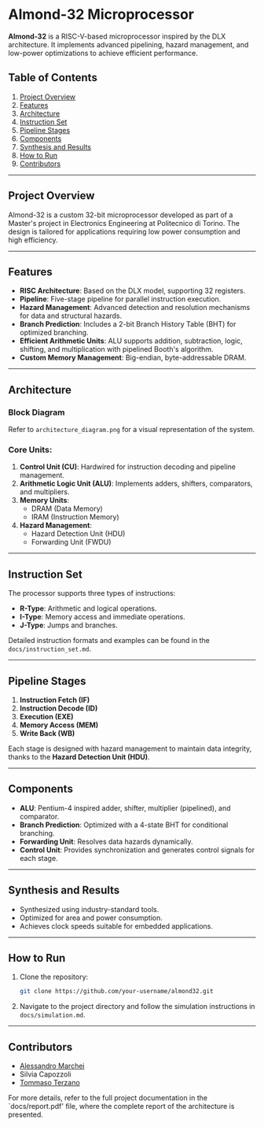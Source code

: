 
# Almond-32 Microprocessor

**Almond-32** is a RISC-V-based microprocessor inspired by the DLX architecture. It implements advanced pipelining, hazard management, and low-power optimizations to achieve efficient performance.

## **Table of Contents**
1. [Project Overview](#project-overview)
2. [Features](#features)
3. [Architecture](#architecture)
4. [Instruction Set](#instruction-set)
5. [Pipeline Stages](#pipeline-stages)
6. [Components](#components)
7. [Synthesis and Results](#synthesis-and-results)
8. [How to Run](#how-to-run)
9. [Contributors](#contributors)

---

## **Project Overview**
Almond-32 is a custom 32-bit microprocessor developed as part of a Master's project in Electronics Engineering at Politecnico di Torino. The design is tailored for applications requiring low power consumption and high efficiency.

---

## **Features**
- **RISC Architecture**: Based on the DLX model, supporting 32 registers.
- **Pipeline**: Five-stage pipeline for parallel instruction execution.
- **Hazard Management**: Advanced detection and resolution mechanisms for data and structural hazards.
- **Branch Prediction**: Includes a 2-bit Branch History Table (BHT) for optimized branching.
- **Efficient Arithmetic Units**: ALU supports addition, subtraction, logic, shifting, and multiplication with pipelined Booth's algorithm.
- **Custom Memory Management**: Big-endian, byte-addressable DRAM.

---

## **Architecture**
### **Block Diagram**
Refer to `architecture_diagram.png` for a visual representation of the system.

### **Core Units:**
1. **Control Unit (CU)**: Hardwired for instruction decoding and pipeline management.
2. **Arithmetic Logic Unit (ALU)**: Implements adders, shifters, comparators, and multipliers.
3. **Memory Units**:
   - DRAM (Data Memory)
   - IRAM (Instruction Memory)
4. **Hazard Management**:
   - Hazard Detection Unit (HDU)
   - Forwarding Unit (FWDU)

---

## **Instruction Set**
The processor supports three types of instructions:
- **R-Type**: Arithmetic and logical operations.
- **I-Type**: Memory access and immediate operations.
- **J-Type**: Jumps and branches.

Detailed instruction formats and examples can be found in the `docs/instruction_set.md`.

---

## **Pipeline Stages**
1. **Instruction Fetch (IF)**
2. **Instruction Decode (ID)**
3. **Execution (EXE)**
4. **Memory Access (MEM)**
5. **Write Back (WB)**

Each stage is designed with hazard management to maintain data integrity, thanks to the **Hazard Detection Unit (HDU)**.

---

## **Components**
- **ALU**: Pentium-4 inspired adder, shifter, multiplier (pipelined), and comparator.
- **Branch Prediction**: Optimized with a 4-state BHT for conditional branching.
- **Forwarding Unit**: Resolves data hazards dynamically.
- **Control Unit**: Provides synchronization and generates control signals for each stage.

---

## **Synthesis and Results**
- Synthesized using industry-standard tools.
- Optimized for area and power consumption.
- Achieves clock speeds suitable for embedded applications.

---

## **How to Run**
1. Clone the repository:
   ```bash
   git clone https://github.com/your-username/almond32.git
   ```
2. Navigate to the project directory and follow the simulation instructions in `docs/simulation.md`.

---

## **Contributors**
- [Alessandro Marchei](https://github.com/alessandromarchei)
- Silvia Capozzoli
- [Tommaso Terzano](https://github.com/TommiTerza)

For more details, refer to the full project documentation in the `docs/report.pdf' file, where the complete report of the architecture is presented.
